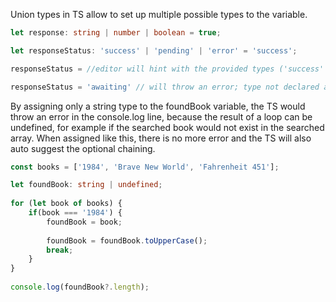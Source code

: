 Union types in TS allow to set up multiple possible types to the variable.


```ts
let response: string | number | boolean = true;

let responseStatus: 'success' | 'pending' | 'error' = 'success';

responseStatus = //editor will hint with the provided types ('success' | 'pending' | 'error' );

responseStatus = 'awaiting' // will throw an error; type not declared as one of the allowed ones
```

By assigning only a string type to the foundBook variable, the TS would throw an error in the console.log line, because the result of a loop can be undefined, for example if the searched book would not exist in the searched array. When assigned like this, there is no more error and the TS will also auto suggest the optional chaining.

```ts
const books = ['1984', 'Brave New World', 'Fahrenheit 451'];  

let foundBook: string | undefined;
  
for (let book of books) {  
    if(book === '1984') {  
        foundBook = book;  
  
        foundBook = foundBook.toUpperCase();  
        break;  
    }  
}  
  
console.log(foundBook?.length);
```